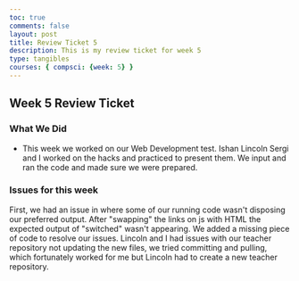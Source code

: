 ```yaml
---
toc: true
comments: false
layout: post
title: Review Ticket 5
description: This is my review ticket for week 5
type: tangibles
courses: { compsci: {week: 5} }
---
```


## Week 5 Review Ticket
### What We Did
- This week we worked on our Web Development test. Ishan Lincoln Sergi and I worked on the hacks and practiced to present them. We input and ran the code and made sure we were prepared.
### Issues for this week
First, we had an issue in where some of our running code wasn't disposing our preferred output. After "swapping" the links on js with HTML the expected output of "switched" wasn't appearing. We added a missing piece of code to resolve our issues. Lincoln and I had issues with our teacher repository not updating the new files, we tried committing and pulling, which fortunately worked for me but Lincoln had to create a new teacher repository.